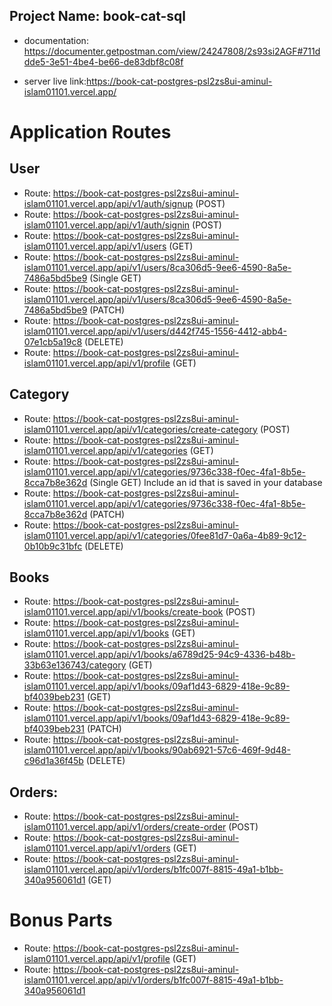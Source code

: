 ## Project Name: book-cat-sql

- documentation: https://documenter.getpostman.com/view/24247808/2s93si2AGF#711ddde5-3e51-4be4-be66-de83dbf8c08f

- server live link:https://book-cat-postgres-psl2zs8ui-aminul-islam01101.vercel.app/

# Application Routes

## User


- Route: https://book-cat-postgres-psl2zs8ui-aminul-islam01101.vercel.app/api/v1/auth/signup (POST)
- Route: https://book-cat-postgres-psl2zs8ui-aminul-islam01101.vercel.app/api/v1/auth/signin (POST)
- Route: https://book-cat-postgres-psl2zs8ui-aminul-islam01101.vercel.app/api/v1/users (GET)
- Route:  https://book-cat-postgres-psl2zs8ui-aminul-islam01101.vercel.app/api/v1/users/8ca306d5-9ee6-4590-8a5e-7486a5bd5be9  (Single GET) 
- Route:  https://book-cat-postgres-psl2zs8ui-aminul-islam01101.vercel.app/api/v1/users/8ca306d5-9ee6-4590-8a5e-7486a5bd5be9 (PATCH)
- Route:  https://book-cat-postgres-psl2zs8ui-aminul-islam01101.vercel.app/api/v1/users/d442f745-1556-4412-abb4-07e1cb5a19c8 (DELETE) 
- Route:  https://book-cat-postgres-psl2zs8ui-aminul-islam01101.vercel.app/api/v1/profile (GET)

## Category

- Route:  https://book-cat-postgres-psl2zs8ui-aminul-islam01101.vercel.app/api/v1/categories/create-category (POST)
- Route:  https://book-cat-postgres-psl2zs8ui-aminul-islam01101.vercel.app/api/v1/categories (GET)
- Route:  https://book-cat-postgres-psl2zs8ui-aminul-islam01101.vercel.app/api/v1/categories/9736c338-f0ec-4fa1-8b5e-8cca7b8e362d (Single GET) Include an id that is saved in your database
- Route:  https://book-cat-postgres-psl2zs8ui-aminul-islam01101.vercel.app/api/v1/categories/9736c338-f0ec-4fa1-8b5e-8cca7b8e362d (PATCH)
- Route:  https://book-cat-postgres-psl2zs8ui-aminul-islam01101.vercel.app/api/v1/categories/0fee81d7-0a6a-4b89-9c12-0b10b9c31bfc (DELETE) 


## Books

- Route:  https://book-cat-postgres-psl2zs8ui-aminul-islam01101.vercel.app/api/v1/books/create-book (POST)
- Route:  https://book-cat-postgres-psl2zs8ui-aminul-islam01101.vercel.app/api/v1/books (GET)
- Route:  https://book-cat-postgres-psl2zs8ui-aminul-islam01101.vercel.app/api/v1/books/a6789d25-94c9-4336-b48b-33b63e136743/category (GET)
- Route:  https://book-cat-postgres-psl2zs8ui-aminul-islam01101.vercel.app/api/v1/books/09af1d43-6829-418e-9c89-bf4039beb231 (GET)
- Route:  https://book-cat-postgres-psl2zs8ui-aminul-islam01101.vercel.app/api/v1/books/09af1d43-6829-418e-9c89-bf4039beb231 (PATCH)
- Route:  https://book-cat-postgres-psl2zs8ui-aminul-islam01101.vercel.app/api/v1/books/90ab6921-57c6-469f-9d48-c96d1a36f45b (DELETE)

## Orders:

- Route:  https://book-cat-postgres-psl2zs8ui-aminul-islam01101.vercel.app/api/v1/orders/create-order (POST)
- Route:  https://book-cat-postgres-psl2zs8ui-aminul-islam01101.vercel.app/api/v1/orders (GET)
- Route:  https://book-cat-postgres-psl2zs8ui-aminul-islam01101.vercel.app/api/v1/orders/b1fc007f-8815-49a1-b1bb-340a956061d1 (GET)




# Bonus Parts

- Route: https://book-cat-postgres-psl2zs8ui-aminul-islam01101.vercel.app/api/v1/profile (GET)
- Route: https://book-cat-postgres-psl2zs8ui-aminul-islam01101.vercel.app/api/v1/orders/b1fc007f-8815-49a1-b1bb-340a956061d1

